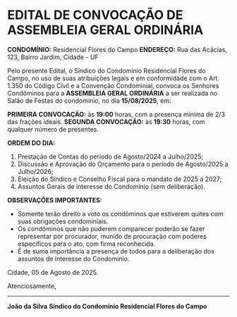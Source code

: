 # EDITAL DE CONVOCAÇÃO DE ASSEMBLEIA GERAL ORDINÁRIA

**CONDOMÍNIO:** Residencial Flores do Campo
**ENDEREÇO:** Rua das Acácias, 123, Bairro Jardim, Cidade - UF

Pelo presente Edital, o Síndico do Condomínio Residencial Flores do Campo, no uso de suas atribuições legais e em conformidade com o Art. 1.350 do Código Civil e a Convenção Condominial, convoca os Senhores Condôminos para a **ASSEMBLEIA GERAL ORDINÁRIA** a ser realizada no Salão de Festas do condomínio, no dia **15/08/2025**, em:

**PRIMEIRA CONVOCAÇÃO:** às **19:00** horas, com a presença mínima de 2/3 das frações ideais.
**SEGUNDA CONVOCAÇÃO:** às **19:30** horas, com qualquer número de presentes.

**ORDEM DO DIA:**

1.  Prestação de Contas do período de Agosto/2024 a Julho/2025;
2.  Discussão e Aprovação do Orçamento para o período de Agosto/2025 a Julho/2026;
3.  Eleição do Síndico e Conselho Fiscal para o mandato de 2025 a 2027;
4.  Assuntos Gerais de interesse do Condomínio (sem deliberação).

**OBSERVAÇÕES IMPORTANTES:**

* Somente terão direito a voto os condôminos que estiverem quites com suas obrigações condominiais.
* Os condôminos que não puderem comparecer poderão se fazer representar por procurador, munido de procuração com poderes específicos para o ato, com firma reconhecida.
* É de suma importância a presença de todos para a deliberação dos assuntos de interesse do Condomínio.

Cidade, 05 de Agosto de 2025.

Atenciosamente,

---
**João da Silva**
**Síndico do Condomínio Residencial Flores do Campo**
